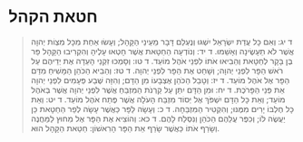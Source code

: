 # חטאת הקהל

> ד יג: וְאִם כָּל עֲדַת יִשְׂרָאֵל יִשְׁגּוּ וְנֶעְלַם דָּבָר מֵעֵינֵי הַקָּהָל; וְעָשׂוּ אַחַת מִכָּל מִצְוֹת יְהוָה אֲשֶׁר לֹא תֵעָשֶׂינָה וְאָשֵׁמוּ.
> ד יד: וְנוֹדְעָה הַחַטָּאת אֲשֶׁר חָטְאוּ עָלֶיהָ וְהִקְרִיבוּ הַקָּהָל פַּר בֶּן בָּקָר לְחַטָּאת וְהֵבִיאוּ אֹתוֹ לִפְנֵי אֹהֶל מוֹעֵד.
> ד טו: וְסָמְכוּ זִקְנֵי הָעֵדָה אֶת יְדֵיהֶם עַל רֹאשׁ הַפָּר לִפְנֵי יְהוָה; וְשָׁחַט אֶת הַפָּר לִפְנֵי יְהוָה.
> ד טז: וְהֵבִיא הַכֹּהֵן הַמָּשִׁיחַ מִדַּם הַפָּר אֶל אֹהֶל מוֹעֵד.
> ד יז: וְטָבַל הַכֹּהֵן אֶצְבָּעוֹ מִן הַדָּם; וְהִזָּה שֶׁבַע פְּעָמִים לִפְנֵי יְהוָה אֵת פְּנֵי הַפָּרֹכֶת.
> ד יח: וּמִן הַדָּם יִתֵּן עַל קַרְנֹת הַמִּזְבֵּחַ אֲשֶׁר לִפְנֵי יְהוָה אֲשֶׁר בְּאֹהֶל מוֹעֵד; וְאֵת כָּל הַדָּם יִשְׁפֹּךְ אֶל יְסוֹד מִזְבַּח הָעֹלָה אֲשֶׁר פֶּתַח אֹהֶל מוֹעֵד.
> ד יט: וְאֵת כָּל חֶלְבּוֹ יָרִים מִמֶּנּוּ; וְהִקְטִיר הַמִּזְבֵּחָה.
> ד כ: וְעָשָׂה לַפָּר כַּאֲשֶׁר עָשָׂה לְפַר הַחַטָּאת כֵּן יַעֲשֶׂה לּוֹ; וְכִפֶּר עֲלֵהֶם הַכֹּהֵן וְנִסְלַח לָהֶם.
> ד כא: וְהוֹצִיא אֶת הַפָּר אֶל מִחוּץ לַמַּחֲנֶה וְשָׂרַף אֹתוֹ כַּאֲשֶׁר שָׂרַף אֵת הַפָּר הָרִאשׁוֹן:  חַטַּאת הַקָּהָל הוּא. 
 

